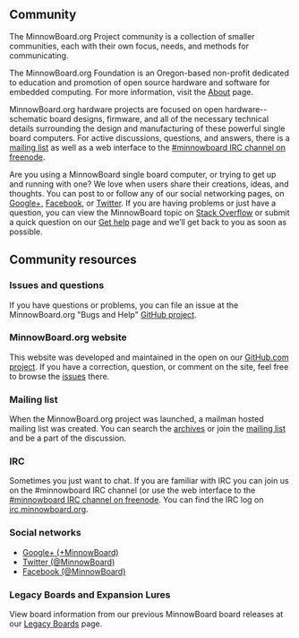 ## Community

The MinnowBoard.org Project community is a collection of smaller communities,
each with their own focus, needs, and methods for communicating.

The MinnowBoard.org Foundation is an Oregon-based non-profit dedicated to
education and promotion of open source hardware and software for embedded
computing. For more information, visit the [About](about) page.

MinnowBoard.org hardware projects are focused on open hardware--schematic board
designs, firmware, and all of the necessary technical details surrounding the
design and manufacturing of these powerful single board computers. For active
discussions, questions, and answers, there is a [mailing list](http://lists.elinux.org/mailman/listinfo/elinux-minnowboard) as well as a
web interface to the [#minnowboard IRC channel on freenode](http://webchat.freenode.net/?channels=minnowboard).

Are you using a MinnowBoard single board computer, or trying to get up and
running with one? We love when users share their creations, ideas, and thoughts.
You can post to or follow any of our social networking pages, on [Google+](https://plus.google.com/b/107232752308803303026/+MinnowboardOrg/posts),
[Facebook](https://www.facebook.com/pages/MinnowBoard/388667897899215), or [Twitter](https://twitter.com/minnowboard). If you are having problems or just have a question, you
can view the MinnowBoard topic on [Stack Overflow](http://stackoverflow.com/search?q=minnowboard) or submit a quick question on
our [Get help](help) page and we’ll get back to you as soon as possible.

## Community resources

### Issues and questions
If you have questions or problems, you can file an issue at the MinnowBoard.org
"Bugs and Help" [GitHub project](https://github.com/minnowboard-org).

### MinnowBoard.org website
This website was developed and maintained in the open on our [GitHub.com project](https://github.com/minnowboard-org/website). If
you have a correction, question, or comment on the site, feel free to browse the
[issues](https://github.com/minnowboard-org/website/issues) there.

### Mailing list
When the MinnowBoard.org project was launched, a mailman hosted mailing list
was created. You can search the [archives](http://minnowboard.57273.x6.nabble.com/)
or join the [mailing list](http://lists.elinux.org/mailman/listinfo/elinux-minnowboard) and be a part of the discussion.

### IRC
Sometimes you just want to chat. If you are familiar with IRC you can join us
on the #minnowboard IRC channel (or use the web interface to the [#minnowboard IRC channel on freenode](http://webchat.freenode.net/?channels=minnowboard).
You can find the IRC log
on [irc.minnowboard.org](https://irc.minnowboard.org/).

### Social networks
-   [Google+ (+MinnowBoard)](https://plus.google.com/b/107232752308803303026/+MinnowboardOrg/posts)
-   [Twitter (@MinnowBoard)](https://twitter.com/minnowboard)
-   [Facebook (@MinnowBoard)](https://www.facebook.com/pages/MinnowBoard/388667897899215)

### Legacy Boards and Expansion Lures
View board information from our previous MinnowBoard board releases at our [Legacy Boards](legacy-boards) page.
